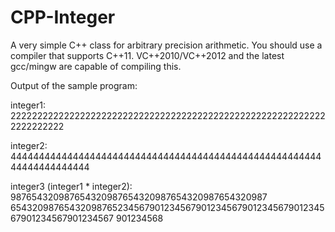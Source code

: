 CPP-Integer
===========

A very simple C++ class for arbitrary precision arithmetic. You should use a compiler that supports C++11. VC++2010/VC++2012 and the latest gcc/mingw are capable of compiling this.

Output of the sample program:

integer1: 222222222222222222222222222222222222222222222222222222222222222222222

integer2: 444444444444444444444444444444444444444444444444444444444444444444444

integer3 (integer1 * integer2): 987654320987654320987654320987654320987654320987
65432098765432098765234567901234567901234567901234567901234567901234567901234567
901234568